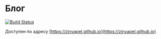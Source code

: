 # Блог
[![Build Status](https://travis-ci.org/zinvapel/zinvapel.github.io.svg?branch=master)](https://travis-ci.org/zinvapel/zinvapel.github.io)

Доступен по адресу [https://zinvapel.github.io](https://zinvapel.github.io)
